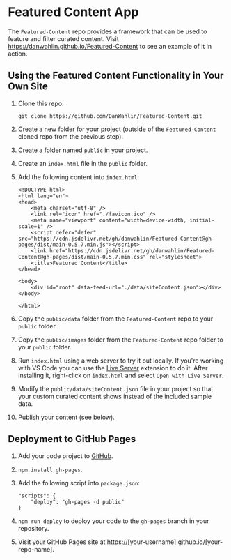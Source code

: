 # Featured Content App

The `Featured-Content` repo provides a framework that can be used to feature and filter curated content. Visit <a href="https://danwahlin.github.io/Featured-Content/" target="_blank" rel="noopener noreferrer">https://danwahlin.github.io/Featured-Content</a> to see an example of it in action.

## Using the Featured Content Functionality in Your Own Site

1. Clone this repo:

    ```
    git clone https://github.com/DanWahlin/Featured-Content.git
    ```

1. Create a new folder for your project (outside of the `Featured-Content` cloned repo from the previous step).

1. Create a folder named `public` in your project.

1. Create an `index.html` file in the `public` folder.

1. Add the following content into `index.html`:

    ```
    <!DOCTYPE html>
    <html lang="en">
    <head>
        <meta charset="utf-8" />
        <link rel="icon" href="./favicon.ico" />
        <meta name="viewport" content="width=device-width, initial-scale=1" />
        <script defer="defer" src="https://cdn.jsdelivr.net/gh/danwahlin/Featured-Content@gh-pages/dist/main-0.5.7.min.js"></script>
        <link href="https://cdn.jsdelivr.net/gh/danwahlin/Featured-Content@gh-pages/dist/main-0.5.7.min.css" rel="stylesheet">
        <title>Featured Content</title>
    </head>

    <body>
        <div id="root" data-feed-url="./data/siteContent.json"></div>
    </body>

    </html>
    ```

1. Copy the `public/data` folder from the `Featured-Content` repo to your `public` folder.

1. Copy the `public/images` folder from the `Featured-Content` repo folder to your `public` folder.

1. Run `index.html` using a web server to try it out locally. If you're working with VS Code you can use the [Live Server](https://marketplace.visualstudio.com/items?itemName=ritwickdey.LiveServer) extension to do it. After installing it, right-click on `index.html` and select `Open with Live Server`.

1. Modify the `public/data/siteContent.json` file in your project so that your custom curated content shows instead of the included sample data.

1. Publish your content (see below).

## Deployment to GitHub Pages

1. Add your code project to [GitHub](https://docs.github.com/en/get-started/importing-your-projects-to-github/importing-source-code-to-github/adding-locally-hosted-code-to-github).

1. `npm install gh-pages`.

1. Add the following script into `package.json`:

    ```
    "scripts": {
        "deploy": "gh-pages -d public"
    }
    ```

1. `npm run deploy` to deploy your code to the `gh-pages` branch in your repository.

1. Visit your GitHub Pages site at https://[your-username].github.io/[your-repo-name].
